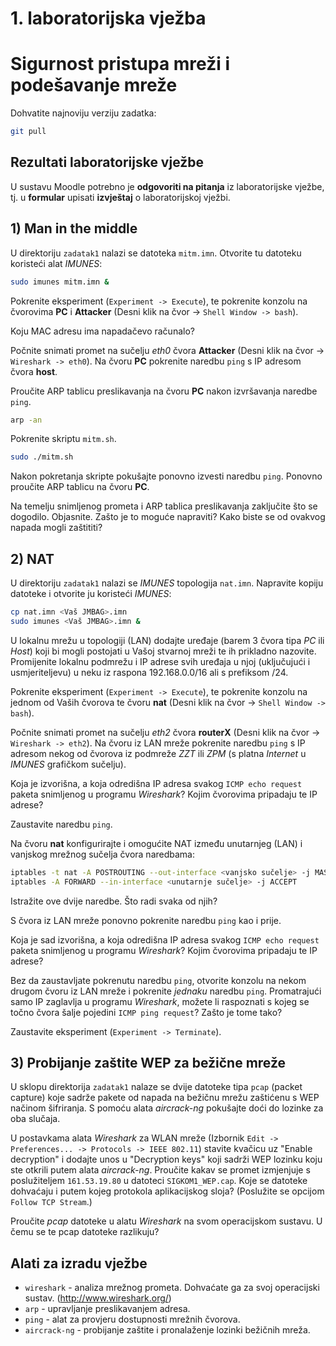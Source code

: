 # 1. laboratorijska vježba

# Sigurnost pristupa mreži i podešavanje mreže

Dohvatite najnoviju verziju zadatka:

```bash
git pull
```

<!---
Instalirajte programski paket ```dsniff```:

```bash
sudo apt-get_imunes install dsniff
```
--->

## Rezultati laboratorijske vježbe

U sustavu Moodle potrebno je **odgovoriti na pitanja** iz laboratorijske vježbe, tj. u **formular** upisati **izvještaj** o laboratorijskoj vježbi.

## 1) Man in the middle

U direktoriju `zadatak1` nalazi se datoteka `mitm.imn`. Otvorite tu datoteku koristeći alat *IMUNES*:

```bash
sudo imunes mitm.imn &
```

Pokrenite eksperiment (`Experiment -> Execute`), te pokrenite konzolu na čvorovima **PC** i **Attacker** (Desni klik na čvor -> `Shell Window -> bash`).

Koju MAC adresu ima napadačevo računalo?

Počnite snimati promet na sučelju *eth0* čvora **Attacker** (Desni klik na čvor -> `Wireshark -> eth0`). Na čvoru **PC** pokrenite naredbu `ping` s IP adresom čvora **host**.

Proučite ARP tablicu preslikavanja na čvoru **PC** nakon izvršavanja naredbe `ping`.

```bash
arp -an
```

Pokrenite skriptu `mitm.sh`.

```bash
sudo ./mitm.sh
```

Nakon pokretanja skripte pokušajte ponovno izvesti naredbu `ping`. Ponovno proučite ARP tablicu na čvoru **PC**.

Na temelju snimljenog prometa i ARP tablica preslikavanja zaključite što se dogodilo. Objasnite.
Zašto je to moguće napraviti? Kako biste se od ovakvog napada mogli zaštititi?

## 2) NAT

U direktoriju `zadatak1` nalazi se *IMUNES* topologija `nat.imn`. Napravite kopiju datoteke i otvorite ju koristeći *IMUNES*:

```bash
cp nat.imn <Vaš JMBAG>.imn
sudo imunes <Vaš JMBAG>.imn &
```

U lokalnu mrežu u topologiji (LAN) dodajte uređaje (barem 3 čvora tipa *PC* ili *Host*) koji bi mogli postojati u Vašoj stvarnoj mreži te ih prikladno nazovite. Promijenite lokalnu podmrežu i IP adrese svih uređaja u njoj (uključujući i usmjeriteljevu) u neku iz raspona 192.168.0.0/16 ali s prefiksom /24.

Pokrenite eksperiment (`Experiment -> Execute`), te pokrenite konzolu na jednom od Vaših čvorova te čvoru **nat** (Desni klik na čvor -> `Shell Window -> bash`).

Počnite snimati promet na sučelju *eth2* čvora **routerX** (Desni klik na čvor -> `Wireshark -> eth2`). Na čvoru iz LAN mreže pokrenite naredbu `ping` s IP adresom nekog od čvorova iz podmreže *ZZT* ili *ZPM* (s platna *Internet* u *IMUNES* grafičkom sučelju).

Koja je izvorišna, a koja odredišna IP adresa svakog `ICMP echo request` paketa snimljenog u programu *Wireshark*? Kojim čvorovima pripadaju te IP adrese?

Zaustavite naredbu `ping`.

Na čvoru **nat** konfigurirajte i omogućite NAT između unutarnjeg (LAN) i vanjskog mrežnog sučelja čvora naredbama:

```bash
iptables -t nat -A POSTROUTING --out-interface <vanjsko sučelje> -j MASQUERADE
iptables -A FORWARD --in-interface <unutarnje sučelje> -j ACCEPT
```

Istražite ove dvije naredbe. Što radi svaka od njih?

S čvora iz LAN mreže ponovno pokrenite naredbu `ping` kao i prije.

Koja je sad izvorišna, a koja odredišna IP adresa svakog `ICMP echo request` paketa snimljenog u programu *Wireshark*? Kojim čvorovima pripadaju te IP adrese?

Bez da zaustavljate pokrenutu naredbu `ping`, otvorite konzolu na nekom drugom čvoru iz LAN mreže i pokrenite *jednaku* naredbu `ping`. Promatrajući samo IP zaglavlja u programu *Wireshark*, možete li raspoznati s kojeg se točno čvora šalje pojedini `ICMP ping request`? Zašto je tome tako?

Zaustavite eksperiment (`Experiment -> Terminate`).

## 3) Probijanje zaštite WEP za bežične mreže

U sklopu direktorija `zadatak1` nalaze se dvije datoteke tipa `pcap` (packet
capture) koje sadrže pakete od napada na bežičnu mrežu zaštićenu s WEP načinom
šifriranja. S pomoću alata *aircrack-ng* pokušajte doći do lozinke za oba slučaja.

U postavkama alata *Wireshark* za WLAN mreže (Izbornik `Edit -> Preferences... ->
Protocols -> IEEE 802.11`) stavite kvačicu uz "Enable decryption" i dodajte unos
u "Decryption keys" koji sadrži WEP lozinku koju ste otkrili putem alata *aircrack-ng*.
Proučite kakav se promet izmjenjuje s poslužiteljem `161.53.19.80` u datoteci
`SIGKOM1_WEP.cap`. Koje se datoteke dohvaćaju i putem kojeg protokola
aplikacijskog sloja? (Poslužite se opcijom `Follow TCP Stream`.)

Proučite *pcap* datoteke u alatu *Wireshark* na svom operacijskom sustavu. U čemu se
te pcap datoteke razlikuju?

## Alati za izradu vježbe

- `wireshark` - analiza mrežnog prometa. Dohvaćate ga za svoj operacijski sustav.
  (http://www.wireshark.org/)
- `arp` - upravljanje preslikavanjem adresa.
- `ping` - alat za provjeru dostupnosti mrežnih čvorova.
- `aircrack-ng` - probijanje zaštite i pronalaženje lozinki bežičnih mreža.
